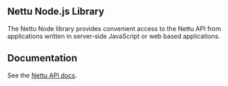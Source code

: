 ## Nettu Node.js Library

The Nettu Node library provides convenient access to the Nettu API from applications written in server-side JavaScript or web based applications.



## Documentation

See the [Nettu API docs](https://docs.nettu.no/).